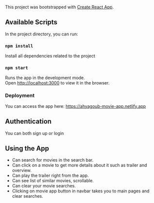 This project was bootstrapped with [Create React App](https://github.com/facebook/create-react-app).

## Available Scripts

In the project directory, you can run:


### `npm install`

Install all dependencies related to the project

### `npm start`

Runs the app in the development mode.<br />
Open [http://localhost:3000](http://localhost:3000) to view it in the browser.


### Deployment

You can access the app here: https://ahyagoub-movie-app.netlify.app


## Authentication

You can both sign up or login


## Using the App

* Can search for movies in the search bar.<br />
* Can click on a movie to get more details about it such as trailer and overview.<br />
* Can play the trailer right from the app.<br />
* Can see list of similar movies, scrollable.<br />
* Can clear your movie searches.<br />
* Clicking on movie app button in navbar takes you to main pages and clear searches.<br />
